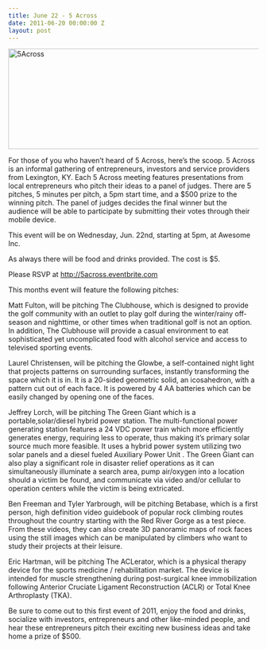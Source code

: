 ```yaml
---
title: June 22 - 5 Across
date: 2011-06-20 00:00:00 Z
layout: post
---
```

 
<p><img alt="5Across" height="202" src="http://awesomeinc.org/images/590x202x5Across580.jpg.pagespeed.ic.WvGfG7BYug.jpg" width="590"/></p>
<p>For those of you who haven&rsquo;t heard of 5 Across, here&rsquo;s the scoop. 5 Across is an informal gathering of entrepreneurs, investors and service providers from Lexington, KY. Each 5 Across meeting features presentations from local entrepreneurs who pitch their ideas to a panel of judges. There are 5 pitches, 5 minutes per pitch, a 5pm start time, and a $500 prize to the winning pitch. The panel of judges decides the final winner but the audience will be able to participate by submitting their votes through their mobile device.</p>
<p>This event will be on Wednesday, Jun. 22nd, starting at 5pm, at Awesome Inc.</p>
<p>As always there will be food and drinks provided. The cost is $5.</p>
<p>Please RSVP at <a href="http://5across.eventbrite.com/" target="_blank">http://5across.eventbrite.com</a></p>
<p>This months event will feature the following pitches:</p>
<p>Matt Fulton, will be pitching The Clubhouse, which is designed to provide the golf community with an outlet to play golf during the winter/rainy off-season and nighttime, or other times when traditional golf is not an option. In addition, The Clubhouse will provide a casual environment to eat sophisticated yet uncomplicated food with alcohol service and access to televised sporting events.</p>
<p>Laurel Christensen, will be pitching the Glowbe, a self-contained night light that projects patterns on surrounding surfaces, instantly transforming the space which it is in. It is a 20-sided geometric solid, an icosahedron, with a pattern cut out of each face. It is powered by 4 AA batteries which can be easily changed by opening one of the faces.</p>
<p>Jeffrey Lorch, will be pitching The Green Giant which is a portable,solar/diesel hybrid power station. The multi-functional power generating station features a 24 VDC power train which more efficiently generates energy, requiring less to operate, thus making it&rsquo;s primary solar source much more feasible. It uses a hybrid power system utilizing two solar panels and a diesel fueled Auxiliary Power Unit . The Green Giant can also play a significant role in disaster relief operations as it can simultaneously illuminate a search area, pump air/oxygen into a location should a victim be found, and communicate via video and/or cellular to operation centers while the victim is being extricated.</p>
<p>Ben Freeman and Tyler Yarbrough, will be pitching Betabase, which is a first person, high definition video guidebook of popular rock climbing routes throughout the country starting with the Red River Gorge as a test piece. From these videos, they can also create 3D panoramic maps of rock faces using the still images which can be manipulated by climbers who want to study their projects at their leisure.</p>
<p>Eric Hartman, will be pitching The ACLerator, which is a physical therapy device for the sports medicine / rehabilitation market. The device is intended for muscle strengthening during post-surgical knee immobilization following Anterior Cruciate Ligament Reconstruction (ACLR) or Total Knee Arthroplasty (TKA).</p>
<p>Be sure to come out to this first event of 2011, enjoy the food and drinks, socialize with investors, entrepreneurs and other like-minded people, and hear these entrepreneurs pitch their exciting new business ideas and take home a prize of $500.</p>
